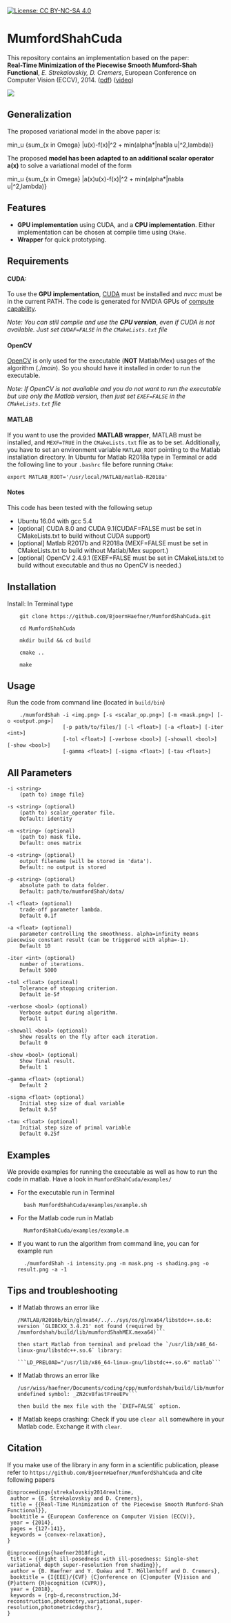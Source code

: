 [![License: CC BY-NC-SA 4.0](https://img.shields.io/badge/License-CC_BY--NC--SA_4.0-lightgrey.svg)](https://creativecommons.org/licenses/by-nc-sa/4.0/)
# MumfordShahCuda

This repository contains an implementation based on the paper:  
**Real-Time Minimization of the Piecewise Smooth Mumford-Shah Functional**, *E. Strekalovskiy, D. Cremers*, European Conference on Computer Vision (ECCV), 2014. ([pdf](https://vision.in.tum.de/_media/spezial/bib/strekalovskiy_cremers_eccv14.pdf)) ([video](https://vision.in.tum.de/_media/spezial/bib/strekalovskiy_cremers_eccv14.mp4))

![](https://vision.in.tum.de/_media/data/software/fastms.png)

## Generalization
The proposed variational model in the above paper is:  

min_u {sum_{x in Omega} |u(x)-f(x)|^2 + min(alpha*|nabla u|^2,lambda)}

The proposed **model has been adapted to an additional scalar operator a(x)** to solve a variational model of the form  

min_u {sum_{x in Omega} |a(x)u(x)-f(x)|^2 + min(alpha*|nabla u|^2,lambda)}  

## Features
- **GPU implementation** using CUDA, and a **CPU implementation**. Either implementation can be chosen at compile time using `CMake`.
- **Wrapper** for quick prototyping.

## Requirements

#### CUDA:

To use the **GPU implementation**, [CUDA](https://developer.nvidia.com/cuda-downloads) must be installed and *nvcc* must be in the current PATH.
The code is generated for NVIDIA GPUs of [compute capability](https://developer.nvidia.com/cuda-gpus).

*Note: You can still compile and use the* **_CPU version_**, *even if CUDA is not available. Just set `CUDAF=FALSE` in the `CMakeLists.txt` file*

#### OpenCV

[OpenCV](http://opencv.org/downloads.html) is only used for the executable (**NOT** Matlab/Mex) usages of the algorithm (*./main*). So you should have it installed in order to run the executable.

*Note: If OpenCV is not available and you do not want to run the executable but use only the Matlab version, then just set `EXEF=FALSE` in the `CMakeLists.txt` file*

#### MATLAB

If you want to use the provided **MATLAB wrapper**, MATLAB must be installed, and `MEXF=TRUE` in the `CMakeLists.txt` file as to be set.
Additionally, you have to set an environment variable `MATLAB_ROOT` pointing to the Matlab installation directory. In Ubuntu for Matlab R2018a type in Terminal or add the following line to your `.bashrc` file before running `CMake`:

  `export MATLAB_ROOT='/usr/local/MATLAB/matlab-R2018a'`

#### Notes
This code has been tested with the following setup  

- Ubuntu 16.04 with gcc 5.4  
- [optional] CUDA 8.0 and CUDA 9.1(CUDAF=FALSE must be set in CMakeLists.txt to build without CUDA support)  
- [optional] Matlab R2017b and R2018a (MEXF=FALSE must be set in CMakeLists.txt to build without Matlab/Mex support.)  
- [optional] OpenCV 2.4.9.1 (EXEF=FALSE must be set in CMakeLists.txt to build without executable and thus no OpenCV is needed.)

## Installation

Install:
In Terminal type

        git clone https://github.com/BjoernHaefner/MumfordShahCuda.git

        cd MumfordShahCuda

        mkdir build && cd build
		
		cmake ..
		
		make

## Usage
Run the code from command line (located in `build/bin`)
```
    ./mumfordShah -i <img.png> [-s <scalar_op.png>] [-m <mask.png>] [-o <output.png>]
	              [-p path/to/files/] [-l <float>] [-a <float>] [-iter <int>]
				  [-tol <float>] [-verbose <bool>] [-showall <bool>] [-show <bool>]
				  [-gamma <float>] [-sigma <float>] [-tau <float>]
```

## All Parameters

```
-i <string>
	(path to) image file}
	
-s <string> (optional)
	(path to) scalar_operator file.
	Default: identity

-m <string> (optional)
	(path to) mask file.
	Default: ones matrix
	
-o <string> (optional)
	output filename (will be stored in 'data').
	Default: no output is stored

-p <string> (optional)
	absolute path to data folder.
	Default: path/to/mumfordShah/data/
	
-l <float> (optional)
	trade-off parameter lambda.
	Default 0.1f
	
-a <float> (optional)
	parameter controlling the smoothness. alpha=infinity means piecewise constant result (can be triggered with alpha=-1).
	Default 10

-iter <int> (optional)
	number of iterations.
	Default 5000

-tol <float> (optional)
	Tolerance of stopping criterion.
	Default 1e-5f

-verbose <bool> (optional)
	Verbose output during algorithm.
	Default 1

-showall <bool> (optional)
	Show results on the fly after each iteration.
	Default 0

-show <bool> (optional)
	Show final result.
	Default 1

-gamma <float> (optional)
	Default 2

-sigma <float> (optional)
	Initial step size of dual variable
	Default 0.5f

-tau <float> (optional)
	Initial step size of primal variable
	Default 0.25f
```

## Examples
We provide examples for running the executable as well as how to run the code in matlab. Have a look in `MumfordShahCuda/examples/`  

- For the executable run in Terminal  

        bash MumfordShahCuda/examples/example.sh
		
- For the Matlab code run in Matlab

        MumfordShahCuda/examples/example.m

- If you want to run the algorithm from command line, you can for example run

        ./mumfordShah -i intensity.png -m mask.png -s shading.png -o result.png -a -1

## Tips and troubleshooting
* If Matlab throws an error like 

    ```Invalid MEX-file '/mumfordshah/build/lib/mumfordShahMEX.mexa64':
    /MATLAB/R2016b/bin/glnxa64/../../sys/os/glnxa64/libstdc++.so.6: version `GLIBCXX_3.4.21' not found (required by /mumfordshah/build/lib/mumfordShahMEX.mexa64)```

    then start Matlab from terminal and preload the `/usr/lib/x86_64-linux-gnu/libstdc++.so.6` library:

    ```LD_PRELOAD="/usr/lib/x86_64-linux-gnu/libstdc++.so.6" matlab```

* If Matlab throws an error like

    ```Invalid MEX-file '/usr/wiss/haefner/Documents/coding/cpp/mumfordshah/build/lib/mumfordShahMEX.mexa64':
    /usr/wiss/haefner/Documents/coding/cpp/mumfordshah/build/lib/mumfordShahMEX.mexa64: undefined symbol: _ZN2cv8fastFreeEPv```

    then build the mex file with the `EXEF=FALSE` option.

* If Matlab keeps crashing: Check if you use `clear all` somewhere in your Matlab code. Exchange it with `clear`.


## Citation
If you make use of the library in any form in a scientific publication, please refer to `https://github.com/BjoernHaefner/MumfordShahCuda` and cite following papers

```
@inproceedings{strekalovskiy2014realtime,
 author = {E. Strekalovskiy and D. Cremers},
 title = {{Real-Time Minimization of the Piecewise Smooth Mumford-Shah Functional}},
 booktitle = {European Conference on Computer Vision (ECCV)},
 year = {2014},
 pages = {127-141},
 keywords = {convex-relaxation},
}
```
```
@inproceedings{haefner2018fight,
 title = {{Fight ill-posedness with ill-posedness: Single-shot variational depth super-resolution from shading}},
 author = {B. Haefner and Y. Quéau and T. Möllenhoff and D. Cremers},
 booktitle = {I{EEE}/{CVF} {C}onference on {C}omputer {V}ision and {P}attern {R}ecognition (CVPR)},
 year = {2018},
 keywords = {rgb-d,reconstruction,3d-reconstruction,photometry,variational,super-resolution,photometricdepthsr},
}
```
